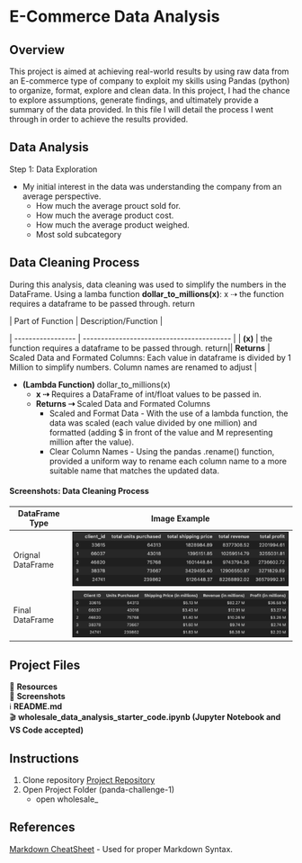# E-Commerce Data Analysis

## Overview

This project is aimed at achieving real-world results by using raw data from an E-commerce type of company to exploit my skills using Pandas (python) to organize, format, explore and clean data. In this project, I had the chance to explore assumptions, generate findings, and ultimately provide a summary of the data provided. In this file I will detail the process I went through in order to achieve the results provided.

## Data Analysis

Step 1: Data Exploration

- My initial interest in the data was understanding the company from an average perspective.
  - How much the average prouct sold for.
  - How much the average product cost.
  - How much the average product weighed.
  - Most sold subcategory

## Data Cleaning Process

During this analysis, data cleaning was used to simplify the numbers in the DataFrame. Using a lamba function **dollar_to_millions(x)**:
x ⇢ the function requires a dataframe to be passed through.
return

| Part of Function | Description/Function |

| ----------------- | ----------------------------------------- |
| **(x)** | the function requires a dataframe to be passed through. return|| **Returns** | Scaled Data and Formated Columns: Each value in dataframe is divided by 1 Million to simplify numbers. Column names are renamed to adjust |

- **(Lambda Function)** dollar_to_millions(x)
  - **x ⇢** Requires a DataFrame of int/float values to be passed in.
  - **Returns ⇢** Scaled Data and Formated Columns
    - Scaled and Format Data - With the use of a lambda function, the data was scaled (each value divided by one million) and formatted (adding $ in front of the value and M representing million after the value).
    - Clear Column Names - Using the pandas .rename() function, provided a uniform way to rename each column name to a more suitable name that matches the updated data.

#### Screenshots: Data Cleaning Process

| DataFrame Type    | Image Example                             |
| ----------------- | ----------------------------------------- |
| Orignal DataFrame | <img src="./Screenshots/original_sc.png"> |
| Final DataFrame   | <img src="./Screenshots/final_sc.png">    |

## Project Files

📂 **Resources**  
📂 **Screenshots**  
ℹ️ **README.md**  
🎬 **wholesale_data_analysis_starter_code.ipynb (Jupyter Notebook and VS Code accepted)**

## Instructions

1. Clone repository [Project Repository](https://github.com/ncmoliver/pandas-challenge-1..git)
2. Open Project Folder (panda-challenge-1)
   - open wholesale\_

## References

[Markdown CheatSheet](https://www.markdownguide.org/cheat-sheet/) - Used for proper Markdown Syntax.
